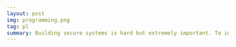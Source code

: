 ```yaml
---
layout: post
img: programming.png
tag: pl
summary: Building secure systems is hard but extremely important. To improve systems security, we are exploring both security attacks and defenses in various environments. Our current focus in systems security research is on hardware and networking security.
---
```


